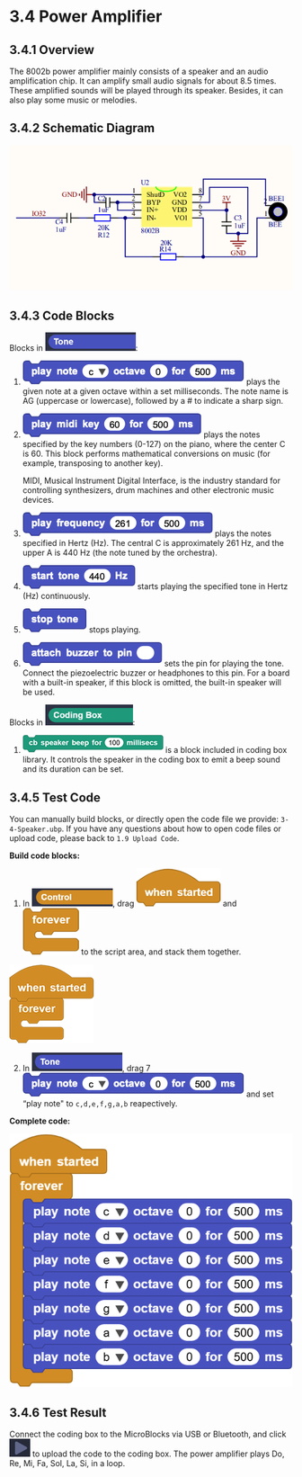 # 3.4 Power Amplifier

## 3.4.1 Overview

The 8002b power amplifier mainly consists of a speaker and an audio amplification chip. It can amplify small audio signals for about 8.5 times. These amplified sounds will be played through its speaker. Besides, it can also play some music or melodies. 

## 3.4.2 Schematic Diagram

![t61](./media/t61.png)

## 3.4.3 Code Blocks

Blocks in ![tone](./media/tone.png):

1. ![img](./media/t62.png) plays the given note at a given octave within a set milliseconds. The note name is AG (uppercase or lowercase), followed by a # to indicate a sharp sign.

2. ![img](./media/t63.png) plays the notes specified by the key numbers (0-127) on the piano, where the center C is 60. This block performs mathematical conversions on music (for example, transposing to another key).

   MIDI, Musical Instrument Digital Interface, is the industry standard for controlling synthesizers, drum machines and other electronic music devices.

3. ![img](./media/t64.png) plays the notes specified in Hertz (Hz). The central C is approximately 261 Hz, and the upper A is 440 Hz (the note tuned by the orchestra).

4. ![img](./media/t65.png) starts playing the specified tone in Hertz (Hz) continuously.

5. ![img](./media/t66.png) stops playing.

6. ![img](./media/t67.png) sets the pin for playing the tone. Connect the piezoelectric buzzer or headphones to this pin. For a board with a built-in speaker, if this block is omitted, the built-in speaker will be used.

Blocks in ![](./media/codingBox.png):

1. ![t68](./media/t68.png) is a block included in coding box library. It controls the speaker in the coding box to emit a beep  sound and its duration can be set.



## 3.4.5 Test Code

You can manually build blocks, or directly open the code file we provide: `3-4-Speaker.ubp`. If you have any questions about how to open code files or upload code, please back to `1.9 Upload Code`.

**Build code blocks:**

1. In ![](./media/control.png), drag ![](./media/t1.png) and ![](./media/t2.png) to the script area, and stack them together.

![t34](./media/t34.png)

2. In ![](./media/tone.png), drag 7 ![img](./media/t62.png) and set “play note" to `c,d,e,f,g,a,b` reapectively.

**Complete code:**



![t69](./media/t69.png)

## 3.4.6 Test Result

Connect the coding box to the MicroBlocks via USB or Bluetooth, and click ![t59](./media/t59.png) to upload the code to the coding box. The power amplifier plays Do, Re, Mi, Fa, Sol, La, Si, in a loop.